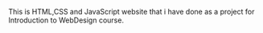 This is HTML,CSS and JavaScript website that i have done as a project for Introduction to WebDesign course.
